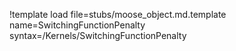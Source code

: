 !template load file=stubs/moose_object.md.template name=SwitchingFunctionPenalty syntax=/Kernels/SwitchingFunctionPenalty